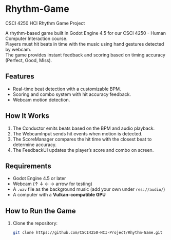 # Rhythm-Game
CSCI 4250 HCI Rhythm Game Project

A rhythm-based game built in Godot Engine 4.5 for our CSCI 4250 - Human Computer Interaction course.  
Players must hit beats in time with the music using hand gestures detected by webcam.  
The game provides instant feedback and scoring based on timing accuracy (Perfect, Good, Miss).

## Features
- Real-time beat detection with a customizable BPM.
- Scoring and combo system with hit accuracy feedback.
- Webcam motion detection.

## How It Works
1. The Conductor emits beats based on the BPM and audio playback.
2. The WebcamInput sends hit events when motion is detected.
3. The ScoreManager compares the hit time with the closest beat to determine accuracy.
4. The FeedbackUI updates the player’s score and combo on screen.

## Requirements
- Godot Engine 4.5 or later
- Webcam (↑ ↓ ← → arrow for testing)
- A `.wav` file as the background music (add your own under `res://audio/`)
- A computer with a **Vulkan-compatible GPU**

## How to Run the Game
1. Clone the repository:
   ```bash
   git clone https://github.com/CSCI4250-HCI-Project/Rhythm-Game.git
